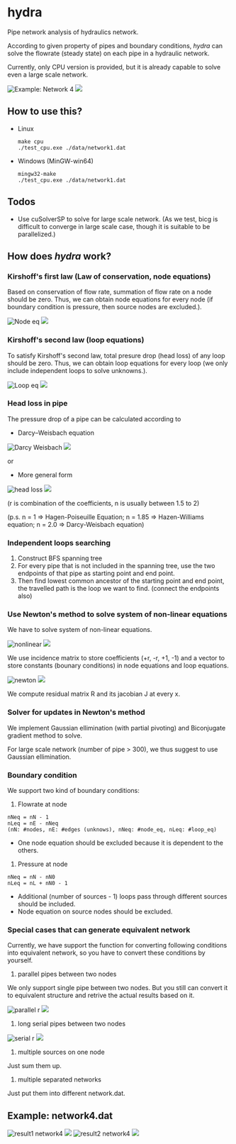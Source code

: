 # hydra
Pipe network analysis of hydraulics network.

According to given property of pipes and boundary conditions, *hydra* can solve the flowrate (steady state) on each pipe in a hydraulic network.

Currently, only CPU version is provided, but it is already capable to solve even a large scale network.

![Example: Network 4](./media/network4.svg) <img src="./media/network4.svg">

## How to use this?

* Linux
  ```
  make cpu
  ./test_cpu.exe ./data/network1.dat
  ```

* Windows (MinGW-win64)
  ```
  mingw32-make
  ./test_cpu.exe ./data/network1.dat
  ```

## Todos

* Use cuSolverSP to solve for large scale network.
(As we test, bicg is difficult to converge in large scale case, though it is suitable to be parallelized.)

## How does *hydra* work?

### Kirshoff's first law (Law of conservation, node equations)

Based on conservation of flow rate, summation of flow rate on a node should be zero.
Thus, we can obtain node equations for every node (if boundary condition is pressure, then source nodes are excluded.).

![Node eq](./media/node_eq.svg) <img src="./media/node_eq.svg">

### Kirshoff's second law (loop equations)

To satisfy Kirshoff's second law, total presure drop (head loss) of any loop should be zero.
Thus, we can obtain loop equations for every loop (we only include independent loops to solve unknowns.).

![Loop eq](./media/loop_eq.svg) <img src="./media/loop_eq.svg">

### Head loss in pipe

The pressure drop of a pipe can be calculated according to 

* Darcy–Weisbach equation

![Darcy Weisbach](./media/darcy_weisbach.svg) <img src="./media/darcy_weisbach.svg">

or

* More general form 

![head loss](./media/head_loss.svg) <img src="./media/head_loss.svg">

(r is combination of the coefficients, n is usually between 1.5 to 2)

(p.s. n = 1 => Hagen-Poiseuille Equation; n = 1.85 => Hazen-Williams equation; n = 2.0 => Darcy-Weisbach equation)

### Independent loops searching

1. Construct BFS spanning tree
1. For every pipe that is not included in the spanning tree, use the two endpoints of that pipe as starting point and end point.
1. Then find lowest common ancestor of the starting point and end point, the travelled path is the loop we want to find. (connect the endpoints also)

### Use Newton's method to solve system of non-linear equations

We have to solve system of non-linear equations.

![nonlinear](./media/nonlinear.svg) <img src="./media/nonlinear.svg">

We use incidence matrix to store coefficients (+r, -r, +1, -1) and a vector to store constants (bounary conditions) in node equations and loop equations.

![newton](./media/newton.svg) <img src="./media/newton.svg">

We compute residual matrix R and its jacobian J at every x.

### Solver for updates in Newton's method

We implement Gaussian ellimination (with partial pivoting) and Biconjugate gradient method to solve.

For large scale network (number of pipe > 300), we thus suggest to use Gaussian ellimination.

### Boundary condition

We support two kind of boundary conditions:

1. Flowrate at node
  ```
  nNeq = nN - 1
  nLeq = nE - nNeq
  (nN: #nodes, nE: #edges (unknows), nNeq: #node_eq, nLeq: #loop_eq)
  ```
  * One node equation should be excluded because it is dependent to the others.

1. Pressure at node

  ```
  nNeq = nN - nN0
  nLeq = nL + nN0 - 1
  ```
  * Additional (number of sources - 1) loops pass through different sources should be included.
  * Node equation on source nodes should be excluded.

### Special cases that can generate equivalent network

Currently, we have support the function for converting following conditions into equivalent network,
so you have to convert these conditions by yourself.

1. parallel pipes between two nodes

  We only support single pipe between two nodes.
  But you still can convert it to equivalent structure and retrive the actual results based on it.
  
  ![parallel r](./media/parallel_r.svg) <img src="./media/parallel_r.svg">

1. long serial pipes between two nodes

  ![serial r](./media/serial_r.svg) <img src="./media/serial_r.svg">

1. multiple sources on one node

  Just sum them up.
  
1. multiple separated networks

  Just put them into different network.dat.
  
## Example: network4.dat

![result1 network4](./media/result1_network4.svg) <img src="./media/result1_network4.svg">
![result2 network4](./media/result2_network4.svg) <img src="./media/result2_network4.svg">

